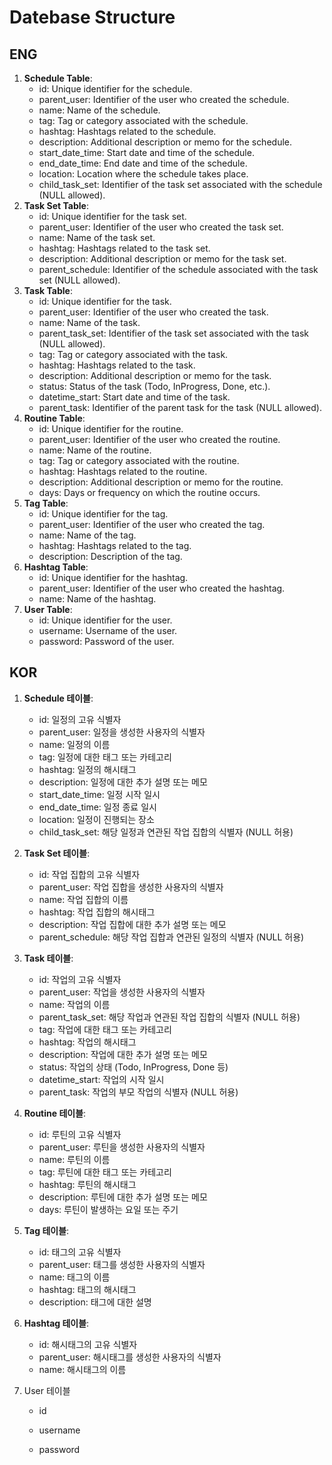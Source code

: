 # Datebase Structure

## ENG

1. **Schedule Table**:
   - id: Unique identifier for the schedule.
   - parent_user: Identifier of the user who created the schedule.
   - name: Name of the schedule.
   - tag: Tag or category associated with the schedule.
   - hashtag: Hashtags related to the schedule.
   - description: Additional description or memo for the schedule.
   - start_date_time: Start date and time of the schedule.
   - end_date_time: End date and time of the schedule.
   - location: Location where the schedule takes place.
   - child_task_set: Identifier of the task set associated with the schedule (NULL allowed).
2. **Task Set Table**:
   - id: Unique identifier for the task set.
   - parent_user: Identifier of the user who created the task set.
   - name: Name of the task set.
   - hashtag: Hashtags related to the task set.
   - description: Additional description or memo for the task set.
   - parent_schedule: Identifier of the schedule associated with the task set (NULL allowed).
3. **Task Table**:
   - id: Unique identifier for the task.
   - parent_user: Identifier of the user who created the task.
   - name: Name of the task.
   - parent_task_set: Identifier of the task set associated with the task (NULL allowed).
   - tag: Tag or category associated with the task.
   - hashtag: Hashtags related to the task.
   - description: Additional description or memo for the task.
   - status: Status of the task (Todo, InProgress, Done, etc.).
   - datetime_start: Start date and time of the task.
   - parent_task: Identifier of the parent task for the task (NULL allowed).
4. **Routine Table**:
   - id: Unique identifier for the routine.
   - parent_user: Identifier of the user who created the routine.
   - name: Name of the routine.
   - tag: Tag or category associated with the routine.
   - hashtag: Hashtags related to the routine.
   - description: Additional description or memo for the routine.
   - days: Days or frequency on which the routine occurs.
5. **Tag Table**:
   - id: Unique identifier for the tag.
   - parent_user: Identifier of the user who created the tag.
   - name: Name of the tag.
   - hashtag: Hashtags related to the tag.
   - description: Description of the tag.
6. **Hashtag Table**:
   - id: Unique identifier for the hashtag.
   - parent_user: Identifier of the user who created the hashtag.
   - name: Name of the hashtag.
7. **User Table**:
   - id: Unique identifier for the user.
   - username: Username of the user.
   - password: Password of the user.

## KOR

1. **Schedule 테이블**:
   - id: 일정의 고유 식별자
   - parent_user: 일정을 생성한 사용자의 식별자
   - name: 일정의 이름
   - tag: 일정에 대한 태그 또는 카테고리
   - hashtag: 일정의 해시태그
   - description: 일정에 대한 추가 설명 또는 메모
   - start_date_time: 일정 시작 일시
   - end_date_time: 일정 종료 일시
   - location: 일정이 진행되는 장소
   - child_task_set: 해당 일정과 연관된 작업 집합의 식별자 (NULL 허용)
2. **Task Set 테이블**:
   - id: 작업 집합의 고유 식별자
   - parent_user: 작업 집합을 생성한 사용자의 식별자
   - name: 작업 집합의 이름
   - hashtag: 작업 집합의 해시태그
   - description: 작업 집합에 대한 추가 설명 또는 메모
   - parent_schedule: 해당 작업 집합과 연관된 일정의 식별자 (NULL 허용)
3. **Task 테이블**:
   - id: 작업의 고유 식별자
   - parent_user: 작업을 생성한 사용자의 식별자
   - name: 작업의 이름
   - parent_task_set: 해당 작업과 연관된 작업 집합의 식별자 (NULL 허용)
   - tag: 작업에 대한 태그 또는 카테고리
   - hashtag: 작업의 해시태그
   - description: 작업에 대한 추가 설명 또는 메모
   - status: 작업의 상태 (Todo, InProgress, Done 등)
   - datetime_start: 작업의 시작 일시
   - parent_task: 작업의 부모 작업의 식별자 (NULL 허용)
4. **Routine 테이블**:
   - id: 루틴의 고유 식별자
   - parent_user: 루틴을 생성한 사용자의 식별자
   - name: 루틴의 이름
   - tag: 루틴에 대한 태그 또는 카테고리
   - hashtag: 루틴의 해시태그
   - description: 루틴에 대한 추가 설명 또는 메모
   - days: 루틴이 발생하는 요일 또는 주기
5. **Tag 테이블**:
   - id: 태그의 고유 식별자
   - parent_user: 태그를 생성한 사용자의 식별자
   - name: 태그의 이름
   - hashtag: 태그의 해시태그
   - description: 태그에 대한 설명
6. **Hashtag 테이블**:
   - id: 해시태그의 고유 식별자
   - parent_user: 해시태그를 생성한 사용자의 식별자
   - name: 해시태그의 이름

7. User 테이블

   - id

   - username

   - password


